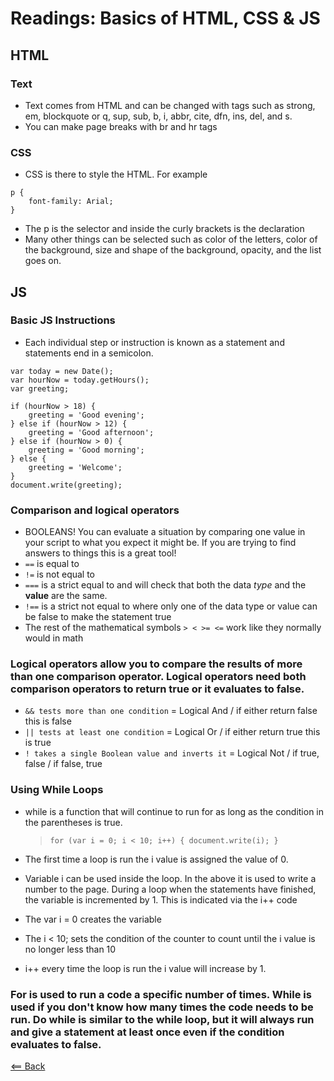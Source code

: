# Readings: Basics of HTML, CSS & JS
<!--These notes come from my previous notes taken in 102-->
## HTML

### Text
- Text comes from HTML and can be changed with tags such as strong, em, blockquote or q, sup, sub, b, i, abbr, cite, dfn, ins, del, and s.
- You can make page breaks with br and hr tags

### CSS
- CSS is there to style the HTML. For example
```
p {
    font-family: Arial;
}
```
- The p is the selector and inside the curly brackets is the declaration
- Many other things can be selected such as color of the letters, color of the background, size and shape of the background, opacity, and the list goes on.

## JS

### Basic JS Instructions
- Each individual step or instruction is known as a statement and statements end in a semicolon. 
```
var today = new Date();
var hourNow = today.getHours();
var greeting;

if (hourNow > 18) {
    greeting = 'Good evening';
} else if (hourNow > 12) {
    greeting = 'Good afternoon';
} else if (hourNow > 0) {
    greeting = 'Good morning';
} else {
    greeting = 'Welcome';
}
document.write(greeting);
```

### Comparison and logical operators
- BOOLEANS! You can evaluate a situation by comparing one value in your script to what you expect it might be. If you are trying to find answers to things this is a great tool!
- `==` is equal to 
- `!=` is not equal to
- `===` is a strict equal to and will check that both the data _type_ and the **value** are the same.
- `!==` is a strict not equal to where only one of the data type or value can be false to make the statement true
- The rest of the mathematical symbols `> < >= <=` work like they normally would in math

### Logical operators allow you to compare the results of more than one comparison operator. Logical operators need both comparison operators to return true or it evaluates to false.
- `&& tests more than one condition` = Logical And / if either return false this is false
- `|| tests at least one condition` = Logical Or / if either return true this is true
- `! takes a single Boolean value and inverts it` = Logical Not / if true, false / if false, true

### Using While Loops
- while is a function that will continue to run for as long as the condition in the parentheses is true.
    > `for (var i = 0; i < 10; i++) {
        document.write(i);
    }`

- The first time a loop is run the i value is assigned the value of 0.
- Variable i can be used inside the loop. In the above it is used to write a number to the page. During a loop when the statements have finished, the variable is incremented by 1. This is indicated via the i++ code
- The var i = 0 creates the variable
- The i < 10; sets the condition of the counter to count until the i value is no longer less than 10
- i++ every time the loop is run the i value will increase by 1.

### For is used to run a code a specific number of times. While is used if you don't know how many times the code needs to be run. Do while is similar to the while loop, but it will always run and give a statement at least once even if the condition evaluates to false.

[<== Back](README.md)